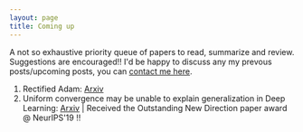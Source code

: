 ```yaml
---
layout: page
title: Coming up
---
```

A not so exhaustive priority queue of papers to read, summarize and review. Suggestions are encouraged!! I'd be happy to discuss any my prevous posts/upcoming posts, you can [contact me here](https://vbbphc.github.io/profile).


1. Rectified Adam: [Arxiv](https://arxiv.org/pdf/1908.03265.pdf)
2. Uniform convergence may be unable to explain generalization in Deep Learning: [Arxiv](https://arxiv.org/abs/1902.04742) | Received the Outstanding New Direction paper award @ NeurIPS'19 !!
